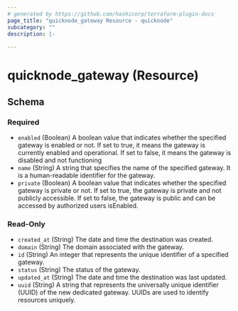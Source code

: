 ```yaml
---
# generated by https://github.com/hashicorp/terraform-plugin-docs
page_title: "quicknode_gateway Resource - quicknode"
subcategory: ""
description: |-
  
---
```


# quicknode_gateway (Resource)





<!-- schema generated by tfplugindocs -->
## Schema

### Required

- `enabled` (Boolean) A boolean value that indicates whether the specified gateway is enabled or not.
				If set to true, it means the gateway is currently enabled and operational.
				If set to false, it means the gateway is disabled and not functioning
- `name` (String) A string that specifies the name of the specified gateway. It is a human-readable identifier for the gateway.
- `private` (Boolean) A boolean value that indicates whether the specified gateway is private or not.
				If set to true, the gateway is private and not publicly accessible.
				If set to false, the gateway is public and can be accessed by authorized users isEnabled.

### Read-Only

- `created_at` (String) The date and time the destination was created.
- `domain` (String) The domain associated with the gateway.
- `id` (String) An integer that represents the unique identifier of a specified gateway.
- `status` (String) The status of the gateway.
- `updated_at` (String) The date and time the destination was last updated.
- `uuid` (String) A string that represents the universally unique identifier (UUID) of the new dedicated gateway.
				UUIDs are used to identify resources uniquely.
